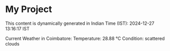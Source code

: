 # My Project

This content is dynamically generated in Indian Time (IST): 2024-12-27 13:16:17 IST


Current Weather in Coimbatore:
Temperature: 28.88 °C
Condition: scattered clouds
